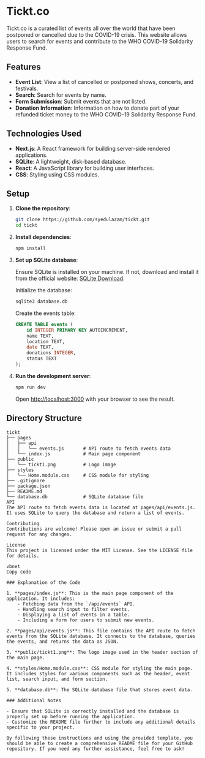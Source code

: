 # Tickt.co

Tickt.co is a curated list of events all over the world that have been postponed or cancelled due to the COVID-19 crisis. This website allows users to search for events and contribute to the WHO COVID-19 Solidarity Response Fund.

## Features

- **Event List**: View a list of cancelled or postponed shows, concerts, and festivals.
- **Search**: Search for events by name.
- **Form Submission**: Submit events that are not listed.
- **Donation Information**: Information on how to donate part of your refunded ticket money to the WHO COVID-19 Solidarity Response Fund.

## Technologies Used

- **Next.js**: A React framework for building server-side rendered applications.
- **SQLite**: A lightweight, disk-based database.
- **React**: A JavaScript library for building user interfaces.
- **CSS**: Styling using CSS modules.

## Setup

1. **Clone the repository**:

    ```sh
    git clone https://github.com/syedulazam/tickt.git
    cd tickt
    ```

2. **Install dependencies**:

    ```sh
    npm install
    ```

3. **Set up SQLite database**:

    Ensure SQLite is installed on your machine. If not, download and install it from the official website: [SQLite Download](https://www.sqlite.org/download.html).

    Initialize the database:

    ```sh
    sqlite3 database.db
    ```

    Create the events table:

    ```sql
    CREATE TABLE events (
        id INTEGER PRIMARY KEY AUTOINCREMENT,
        name TEXT,
        location TEXT,
        date TEXT,
        donations INTEGER,
        status TEXT
    );
    ```

4. **Run the development server**:

    ```sh
    npm run dev
    ```

    Open [http://localhost:3000](http://localhost:3000) with your browser to see the result.

## Directory Structure

```plaintext
tickt
├── pages
│   ├── api
│   │   └── events.js       # API route to fetch events data
│   └── index.js            # Main page component
├── public
│   └── tickt1.png          # Logo image
├── styles
│   └── Home.module.css     # CSS module for styling
├── .gitignore
├── package.json
├── README.md
└── database.db             # SQLite database file
API
The API route to fetch events data is located at pages/api/events.js. It uses SQLite to query the database and return a list of events.

Contributing
Contributions are welcome! Please open an issue or submit a pull request for any changes.

License
This project is licensed under the MIT License. See the LICENSE file for details.

vbnet
Copy code

### Explanation of the Code

1. **pages/index.js**: This is the main page component of the application. It includes:
    - Fetching data from the `/api/events` API.
    - Handling search input to filter events.
    - Displaying a list of events in a table.
    - Including a form for users to submit new events.

2. **pages/api/events.js**: This file contains the API route to fetch events from the SQLite database. It connects to the database, queries the events, and returns the data as JSON.

3. **public/tickt1.png**: The logo image used in the header section of the main page.

4. **styles/Home.module.css**: CSS module for styling the main page. It includes styles for various components such as the header, event list, search input, and form section.

5. **database.db**: The SQLite database file that stores event data.

### Additional Notes

- Ensure that SQLite is correctly installed and the database is properly set up before running the application.
- Customize the README file further to include any additional details specific to your project.

By following these instructions and using the provided template, you should be able to create a comprehensive README file for your GitHub repository. If you need any further assistance, feel free to ask!
